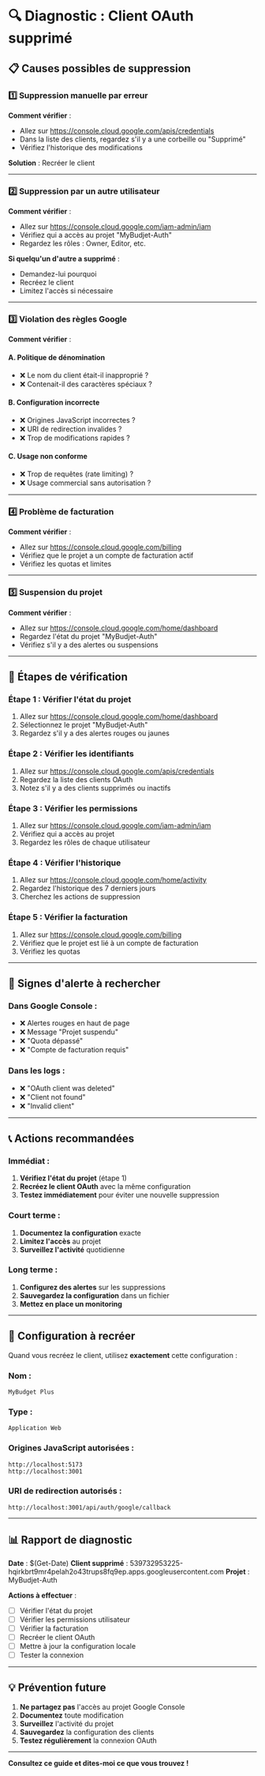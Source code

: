 # 🔍 Diagnostic : Client OAuth supprimé

## 📋 Causes possibles de suppression

### 1️⃣ Suppression manuelle par erreur
**Comment vérifier** :
- Allez sur https://console.cloud.google.com/apis/credentials
- Dans la liste des clients, regardez s'il y a une corbeille ou "Supprimé"
- Vérifiez l'historique des modifications

**Solution** : Recréer le client

---

### 2️⃣ Suppression par un autre utilisateur
**Comment vérifier** :
- Allez sur https://console.cloud.google.com/iam-admin/iam
- Vérifiez qui a accès au projet "MyBudjet-Auth"
- Regardez les rôles : Owner, Editor, etc.

**Si quelqu'un d'autre a supprimé** :
- Demandez-lui pourquoi
- Recréez le client
- Limitez l'accès si nécessaire

---

### 3️⃣ Violation des règles Google
**Comment vérifier** :

#### A. Politique de dénomination
- ❌ Le nom du client était-il inapproprié ?
- ❌ Contenait-il des caractères spéciaux ?

#### B. Configuration incorrecte
- ❌ Origines JavaScript incorrectes ?
- ❌ URI de redirection invalides ?
- ❌ Trop de modifications rapides ?

#### C. Usage non conforme
- ❌ Trop de requêtes (rate limiting) ?
- ❌ Usage commercial sans autorisation ?

---

### 4️⃣ Problème de facturation
**Comment vérifier** :
- Allez sur https://console.cloud.google.com/billing
- Vérifiez que le projet a un compte de facturation actif
- Vérifiez les quotas et limites

---

### 5️⃣ Suspension du projet
**Comment vérifier** :
- Allez sur https://console.cloud.google.com/home/dashboard
- Regardez l'état du projet "MyBudjet-Auth"
- Vérifiez s'il y a des alertes ou suspensions

---

## 🔧 Étapes de vérification

### Étape 1 : Vérifier l'état du projet
1. Allez sur https://console.cloud.google.com/home/dashboard
2. Sélectionnez le projet "MyBudjet-Auth"
3. Regardez s'il y a des alertes rouges ou jaunes

### Étape 2 : Vérifier les identifiants
1. Allez sur https://console.cloud.google.com/apis/credentials
2. Regardez la liste des clients OAuth
3. Notez s'il y a des clients supprimés ou inactifs

### Étape 3 : Vérifier les permissions
1. Allez sur https://console.cloud.google.com/iam-admin/iam
2. Vérifiez qui a accès au projet
3. Regardez les rôles de chaque utilisateur

### Étape 4 : Vérifier l'historique
1. Allez sur https://console.cloud.google.com/home/activity
2. Regardez l'historique des 7 derniers jours
3. Cherchez les actions de suppression

### Étape 5 : Vérifier la facturation
1. Allez sur https://console.cloud.google.com/billing
2. Vérifiez que le projet est lié à un compte de facturation
3. Vérifiez les quotas

---

## 🚨 Signes d'alerte à rechercher

### Dans Google Console :
- ❌ Alertes rouges en haut de page
- ❌ Message "Projet suspendu"
- ❌ "Quota dépassé"
- ❌ "Compte de facturation requis"

### Dans les logs :
- ❌ "OAuth client was deleted"
- ❌ "Client not found"
- ❌ "Invalid client"

---

## 📞 Actions recommandées

### Immédiat :
1. **Vérifiez l'état du projet** (étape 1)
2. **Recréez le client OAuth** avec la même configuration
3. **Testez immédiatement** pour éviter une nouvelle suppression

### Court terme :
1. **Documentez la configuration** exacte
2. **Limitez l'accès** au projet
3. **Surveillez l'activité** quotidienne

### Long terme :
1. **Configurez des alertes** sur les suppressions
2. **Sauvegardez la configuration** dans un fichier
3. **Mettez en place un monitoring**

---

## 🔄 Configuration à recréer

Quand vous recréez le client, utilisez **exactement** cette configuration :

### Nom :
```
MyBudget Plus
```

### Type :
```
Application Web
```

### Origines JavaScript autorisées :
```
http://localhost:5173
http://localhost:3001
```

### URI de redirection autorisés :
```
http://localhost:3001/api/auth/google/callback
```

---

## 📊 Rapport de diagnostic

**Date** : $(Get-Date)
**Client supprimé** : 539732953225-hqirkbrt9mr4pelah2o43trups8fq9ep.apps.googleusercontent.com
**Projet** : MyBudjet-Auth

**Actions à effectuer** :
- [ ] Vérifier l'état du projet
- [ ] Vérifier les permissions utilisateur
- [ ] Vérifier la facturation
- [ ] Recréer le client OAuth
- [ ] Mettre à jour la configuration locale
- [ ] Tester la connexion

---

## 💡 Prévention future

1. **Ne partagez pas** l'accès au projet Google Console
2. **Documentez** toute modification
3. **Surveillez** l'activité du projet
4. **Sauvegardez** la configuration des clients
5. **Testez régulièrement** la connexion OAuth

---

**Consultez ce guide et dites-moi ce que vous trouvez !**
